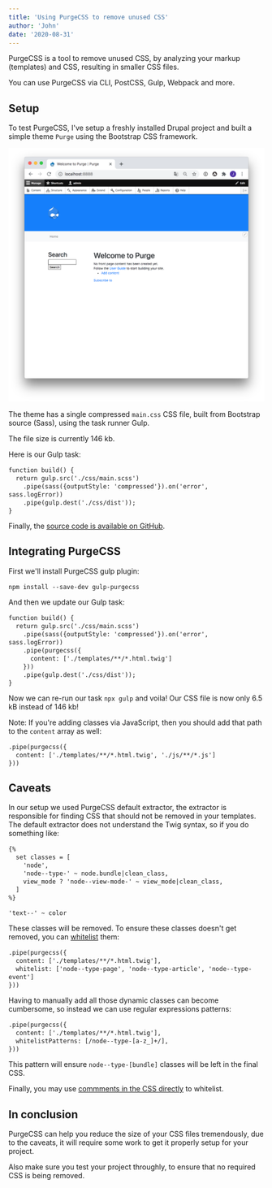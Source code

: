 ```yaml
---
title: 'Using PurgeCSS to remove unused CSS'
author: 'John'
date: '2020-08-31'
---
```


PurgeCSS is a tool to remove unused CSS, by analyzing your markup (templates) and CSS, resulting in smaller CSS files.

You can use PurgeCSS via CLI, PostCSS, Gulp, Webpack and more.

## Setup

To test PurgeCSS, I've setup a freshly installed Drupal project and built a simple theme `Purge` using the Bootstrap CSS framework.

![Purge Theme Screenshot](/static/purge-screenshot.png)

The theme has a single compressed `main.css` CSS file, built from Bootstrap source (Sass), using the task runner Gulp.

The file size is currently 146 kb.

Here is our Gulp task:

```
function build() {
  return gulp.src('./css/main.scss')
    .pipe(sass({outputStyle: 'compressed'}).on('error', sass.logError))
    .pipe(gulp.dest('./css/dist'));
}
```

Finally, the [source code is available on GitHub](https://github.com/johndevman/purge).

## Integrating PurgeCSS

First we'll install PurgeCSS gulp plugin:

```
npm install --save-dev gulp-purgecss
```

And then we update our Gulp task:

```
function build() {
  return gulp.src('./css/main.scss')
    .pipe(sass({outputStyle: 'compressed'}).on('error', sass.logError))
    .pipe(purgecss({
      content: ['./templates/**/*.html.twig']
    }))
    .pipe(gulp.dest('./css/dist'));
}
```

Now we can re-run our task `npx gulp` and voila! Our CSS file is now only 6.5 kB instead of 146 kb!

Note: If you're adding classes via JavaScript, then you should add that path to the `content` array as well:

```
.pipe(purgecss({
  content: ['./templates/**/*.html.twig', './js/**/*.js']
}))
```

## Caveats

In our setup we used PurgeCSS default extractor, the extractor is responsible for finding CSS that should not be removed in your templates. The default extractor does not understand the Twig syntax, so if you do something like:

```
{%
  set classes = [
    'node',
    'node--type-' ~ node.bundle|clean_class,
    view_mode ? 'node--view-mode-' ~ view_mode|clean_class,
  ]
%}
```

```
'text--' ~ color
```

These classes will be removed. To ensure these classes doesn't get removed, you can [whitelist](https://purgecss.com/whitelisting.html#specific-selectors) them:

```
.pipe(purgecss({
  content: ['./templates/**/*.html.twig'],
  whitelist: ['node--type-page', 'node--type-article', 'node--type-event']
}))
```

Having to manually add all those dynamic classes can become cumbersome, so instead we can use regular expressions patterns:

```
.pipe(purgecss({
  content: ['./templates/**/*.html.twig'],
  whitelistPatterns: [/node--type-[a-z_]+/],
}))
```

This pattern will ensure `node--type-[bundle]` classes will be left in the final CSS.

Finally, you may use [commments in the CSS directly](https://purgecss.com/whitelisting.html#in-the-css-directly) to whitelist.

## In conclusion

PurgeCSS can help you reduce the size of your CSS files tremendously, due to the caveats, it will require some work to get it properly setup for your project. 

Also make sure you test your project throughly, to ensure that no required CSS is being removed.